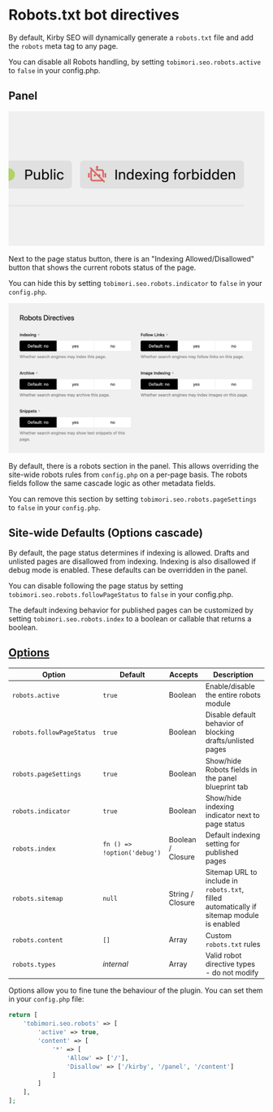 # Robots.txt bot directives

By default, Kirby SEO will dynamically generate a `robots.txt` file and add the `robots` meta tag to any page.

You can disable all Robots handling, by setting `tobimori.seo.robots.active` to `false` in your config.php.

## Panel

![Panel Robots Indicator](/docs/_assets/robots-indicator.png)

Next to the page status button, there is an "Indexing Allowed/Disallowed" button that shows the current robots status of the page.

You can hide this by setting `tobimori.seo.robots.indicator` to `false` in your `config.php`.

![Panel Robots Section](/docs/_assets/robots-section.png)

By default, there is a robots section in the panel. This allows overriding the site-wide robots rules from `config.php` on a per-page basis. The robots fields follow the same cascade logic as other metadata fields.

You can remove this section by setting `tobimori.seo.robots.pageSettings` to `false` in your `config.php`.

## Site-wide Defaults (**Options** cascade)

By default, the page status determines if indexing is allowed. Drafts and unlisted pages are disallowed from indexing. Indexing is also disallowed if debug mode is enabled. These defaults can be overridden in the panel.

You can disable following the page status by setting `tobimori.seo.robots.followPageStatus` to `false` in your config.php.

The default indexing behavior for published pages can be customized by setting `tobimori.seo.robots.index` to a boolean or callable that returns a boolean.

## [Options](/config/options.php)

| Option                    | Default                     | Accepts           | Description                                                                               |
| ------------------------- | --------------------------- | ----------------- | ----------------------------------------------------------------------------------------- |
| `robots.active`           | `true`                      | Boolean           | Enable/disable the entire robots module                                                   |
| `robots.followPageStatus` | `true`                      | Boolean           | Disable default behavior of blocking drafts/unlisted pages                                |
| `robots.pageSettings`     | `true`                      | Boolean           | Show/hide Robots fields in the panel blueprint tab                                        |
| `robots.indicator`        | `true`                      | Boolean           | Show/hide indexing indicator next to page status                                          |
| `robots.index`            | `fn () => !option('debug')` | Boolean / Closure | Default indexing setting for published pages                                              |
| `robots.sitemap`          | `null`                      | String / Closure  | Sitemap URL to include in `robots.txt`, filled automatically if sitemap module is enabled |
| `robots.content`          | `[]`                        | Array             | Custom `robots.txt` rules                                                                 |
| `robots.types`            | _internal_                  | Array             | Valid robot directive types - do not modify                                               |

Options allow you to fine tune the behaviour of the plugin. You can set them in your `config.php` file:

```php
return [
    'tobimori.seo.robots' => [
        'active' => true,
        'content' => [
            '*' => [
                'Allow' => ['/'],
                'Disallow' => ['/kirby', '/panel', '/content']
            ]
        ]
    ],
];
```
